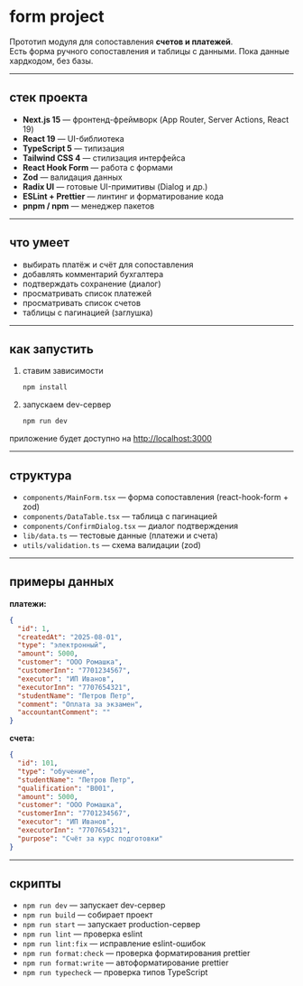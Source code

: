 # form project

Прототип модуля для сопоставления **счетов и платежей**.  
Есть форма ручного сопоставления и таблицы с данными. Пока данные хардкодом, без базы.

---

## стек проекта

- **Next.js 15** — фронтенд-фреймворк (App Router, Server Actions, React 19)
- **React 19** — UI-библиотека
- **TypeScript 5** — типизация
- **Tailwind CSS 4** — стилизация интерфейса
- **React Hook Form** — работа с формами
- **Zod** — валидация данных
- **Radix UI** — готовые UI-примитивы (Dialog и др.)
- **ESLint + Prettier** — линтинг и форматирование кода
- **pnpm / npm** — менеджер пакетов

---

## что умеет

- выбирать платёж и счёт для сопоставления
- добавлять комментарий бухгалтера
- подтверждать сохранение (диалог)
- просматривать список платежей
- просматривать список счетов
- таблицы с пагинацией (заглушка)

---

## как запустить

1. ставим зависимости

   ```bash
   npm install
   ```

2. запускаем dev-сервер

   ```bash
   npm run dev
   ```

приложение будет доступно на [http://localhost:3000](http://localhost:3000)

---

## структура

- `components/MainForm.tsx` — форма сопоставления (react-hook-form + zod)
- `components/DataTable.tsx` — таблица с пагинацией
- `components/ConfirmDialog.tsx` — диалог подтверждения
- `lib/data.ts` — тестовые данные (платежи и счета)
- `utils/validation.ts` — схема валидации (zod)

---

## примеры данных

**платежи:**

```json
{
  "id": 1,
  "createdAt": "2025-08-01",
  "type": "электронный",
  "amount": 5000,
  "customer": "ООО Ромашка",
  "customerInn": "7701234567",
  "executor": "ИП Иванов",
  "executorInn": "7707654321",
  "studentName": "Петров Петр",
  "comment": "Оплата за экзамен",
  "accountantComment": ""
}
```

**счета:**

```json
{
  "id": 101,
  "type": "обучение",
  "studentName": "Петров Петр",
  "qualification": "B001",
  "amount": 5000,
  "customer": "ООО Ромашка",
  "customerInn": "7701234567",
  "executor": "ИП Иванов",
  "executorInn": "7707654321",
  "purpose": "Счёт за курс подготовки"
}
```

---

## скрипты

- `npm run dev` — запускает dev-сервер
- `npm run build` — собирает проект
- `npm run start` — запускает production-сервер
- `npm run lint` — проверка eslint
- `npm run lint:fix` — исправление eslint-ошибок
- `npm run format:check` — проверка форматирования prettier
- `npm run format:write` — автоформатирование prettier
- `npm run typecheck` — проверка типов TypeScript

```

```
